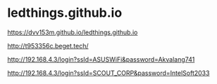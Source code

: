 # ledthings.github.io
https://dvv153m.github.io/ledthings.github.io

http://t953356c.beget.tech/

http://192.168.4.3/login?ssId=ASUSWiFi&password=Akvalang741

http://192.168.4.3/login?ssId=SCOUT_CORP&password=IntelSoft2033
